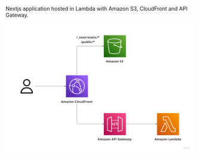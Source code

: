 Nextjs application hosted in Lambda with Amazon S3, CloudFront and API Gateway.

![img.png](img.png)
